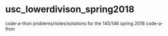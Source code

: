 # usc_lowerdivison_spring2018
code-a-thon problems/notes/solutions for the 145/146 spring 2018 code-a-thon

